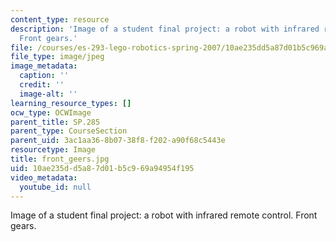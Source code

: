 ```yaml
---
content_type: resource
description: 'Image of a student final project: a robot with infrared remote control.
  Front gears.'
file: /courses/es-293-lego-robotics-spring-2007/10ae235dd5a87d01b5c969a94954f195_front_geers.jpg
file_type: image/jpeg
image_metadata:
  caption: ''
  credit: ''
  image-alt: ''
learning_resource_types: []
ocw_type: OCWImage
parent_title: SP.285
parent_type: CourseSection
parent_uid: 3ac1aa36-8b07-38f8-f202-a90f68c5443e
resourcetype: Image
title: front_geers.jpg
uid: 10ae235d-d5a8-7d01-b5c9-69a94954f195
video_metadata:
  youtube_id: null
---
```

Image of a student final project: a robot with infrared remote control. Front gears.

